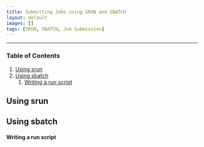 ```yaml
--- 
title: Submitting Jobs using SRUN and SBATCH 
layout: default 
images: [] 
tags: [SRUN, SBATCH, Job Submission]
---
```



***

### Table of Contents 

1. [Using srun](#srun)
2. [Using sbatch](#sbatch)
    1. [Writing a run script](#run-script)

## <a name="srun"></a> Using srun 

## <a name="sbatch"></a> Using sbatch

#### <a name="run-script"></a> Writing a run script 